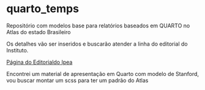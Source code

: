 # quarto_temps

Repositório com modelos base para relatórios baseados em QUARTO no Atlas do estado Brasileiro

Os detalhes vão ser inseridos e buscarão atender a linha do editorial do Instituto.

[Página do Editorialdo Ipea](https://www.ipea.gov.br/sites/images/manual_editorial/biblio/ipea-manual-2011.pdf)

Encontrei um material de apresentação em Quarto com modelo de Stanford, vou buscar montar um scss para ter um padrão do Atlas
